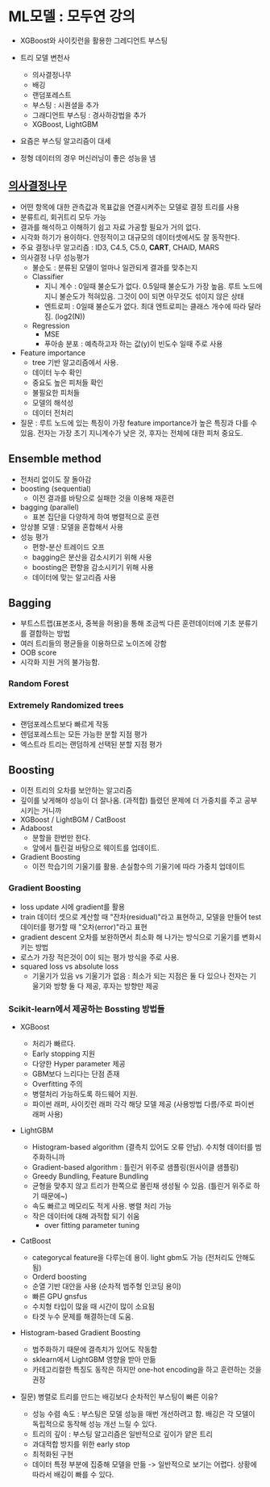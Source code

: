 # ML모델 : 모두연 강의

- XGBoost와 사이킷런을 활용한 그레디언트 부스팅

- 트리 모델 변천사
    - 의사결정나무
    - 배깅
    - 랜덤포레스트
    - 부스팅 : 시퀀셜을 추가
    - 그래디언트 부스팅 : 경사하강법을 추가
    - XGBoost, LightGBM
- 요즘은 부스팅 알고리즘이 대세
- 정형 데이터의 경우 머신러닝이 좋은 성능을 냄

## [의사결정나무](https://scikit-learn.org/stable/modules/tree.html#)
- 어떤 항목에 대한 관측값과 목표값을 연결시켜주는 모델로 결정 트리를 사용
- 분류트리, 회귀트리 모두 가능
- 결과를 해석하고 이해하기 쉽고 자료 가공할 필요가 거의 없다.
- 시각화 하기가 용이하다. 안정적이고 대규모의 데이터셋에서도 잘 동작한다.
- 주요 결정나무 알고리즘 : ID3, C4.5, C5.0, __CART__, CHAID, MARS 
- 의사결정 나무 성능평가
    - 불순도 : 분류된 모델이 얼마나 일관되게 결과를 맞추는지
    - Classifier 
        - 지니 계수 : 0일때 불순도가 없다. 0.5일때 불순도가 가장 높음. 루트 노드에 지니 불순도가 적혀있음. 그것이 0이 되면 아무것도 섞이지 않은 상태
        - 엔트로피 : 0일때 불순도가 없다. 최대 엔트로피는 클래스 개수에 따라 달라짐. (log2(N))
    - Regression
        - MSE
        - 푸아송 분포 : 예측하고자 하는 값(y)이 빈도수 일때 주로 사용
- Feature importance
    - tree 기반 알고리즘에서 사용. 
    - 데이터 누수 확인
    - 중요도 높은 피처들 확인
    - 불필요한 피처들
    - 모델의 해석성
    - 데이터 전처리
- 질문 : 루트 노드에 있는 특징이 가장 feature importance가 높은 특징과 다를 수 있음. 전자는 가장 초기 지니계수가 낮은 것, 후자는 전체에 대한 피처 중요도.

## Ensemble method
- 전처리 없이도 잘 돌아감
- boosting (sequential) 
    - 이전 결과를 바탕으로 실패한 것을 이용해 재훈련
- bagging (parallel)
    - 표본 집단을 다양하게 하여 병렬적으로 훈련
- 앙상블 모델 : 모델을 혼합해서 사용
- 성능 평가
    - 편향-분산 트레이드 오프
    - bagging은 분산을 감소시키기 위해 사용
    - boosting은 편향을 감소시키기 위해 사용
    - 데이터에 맞는 알고리즘 사용

## Bagging
- 부트스트랩(표본조사, 중복을 허용)을 통해 조금씩 다른 훈련데이터에 기초 분류기를 결합하는 방법
- 여러 트리들의 평균들을 이용하므로 노이즈에 강함
- OOB score 
- 시각화 지원 거의 불가능함.

### Random Forest

### Extremely Randomized trees
- 랜덤포레스트보다 빠르게 작동
- 렌덤포레스트는 모든 가능한 분할 지점 평가
- 엑스트라 트리는 랜덤하게 선택된 분할 지점 평가

## Boosting
- 이전 트리의 오차를 보안하는 알고리즘
- 깊이를 낮게해야 성능이 더 잘나옴. (과적합) 틀렸던 문제에 더 가중치를 주고 공부시키는 거니까
- XGBoost / LightBGM / CatBoost
- Adaboost
    - 분할을 한번만 한다.
    - 앞에서 틀린걸 바탕으로 웨이트를 업데이트.
- Gradient Boosting
    - 이전 학습기의 기울기를 활용. 손실함수의 기울기에 따라 가중치 업데이트

### Gradient Boosting
- loss update 시에 gradient를 활용
- train 데이터 셋으로 계산할 때 "잔차(residual)"라고 표현하고, 모델을 만들어 test 데이터를 평가할 때 "오차(error)"라고 표현
- gradient descent 오차를 보완하면서 최소화 해 나가는 방식으로 기울기를 변화시키는 방법
- 로스가 가장 적은것이 0이 되는 평가 방식을 주로 사용.
- squared loss vs absolute loss
    - 기울기가 있음 vs 기울기가 없음 : 최소가 되는 지점은 둘 다 있으나 전자는 기울기와 방향 둘 다 제공, 후자는 방향만 제공

### Scikit-learn에서 제공하는 Bossting 방법들
- XGBoost
    - 처리가 빠르다.
    - Early stopping 지원
    - 다양한 Hyper parameter 제공
    - GBM보다 느리다는 단점 존재
    - Overfitting 주의
    - 병렬처리 가능하도록 하드웨어 지원.
    - 파이썬 래퍼, 사이킷런 래퍼 각각 해당 모델 제공 (사용방법 다름/주로 파이썬 래퍼 사용)
- LightGBM
    - Histogram-based algorithm (결측치 있어도 오류 안남). 수치형 데이터를 범주화하니까
    - Gradient-based algorithm : 틀린거 위주로 샘플링(원사이클 샘플링)
    - Greedy Bundling, Feature Bundling
    - 균형을 맞추지 않고 트리가 한쪽으로 몰린채 생성될 수 있음. (틀린거 위주로 하기 때문에~) 
    - 속도 빠르고 메모리도 적게 사용. 병렬 처리 가능
    - 작은 데이터에 대해 과적합 되기 쉬움
        - over fitting parameter tuning
- CatBoost
    - categorycal feature을 다루는데 용이. light gbm도 가능 (전처리도 안해도됨)
    - Orderd boosting
    - 순열 기반 대안을 사용 (순차적 범주형 인코딩 용이)
    - 빠른 GPU gnsfus
    - 수치형 타입이 많을 때 시간이 많이 소요됨
    - 타겟 누수 문제를 해결하는데 도움.
- Histogram-based Gradient Boosting
    - 범주화하기 때문에 결측치가 있어도 작동함
    - sklearn에서 LightGBM 영향을 받아 만듦
    - 카테고리컬한 특징도 동작은 하지만 one-hot encoding을 하고 훈련하는 것을 권장

- 질문) 병렬로 트리를 만드는 배깅보다 순차적인 부스팅이 빠른 이유?
    - 성능 수렴 속도 : 부스팅은 모델 성능을 매번 개선하려고 함. 배깅은 각 모델이 독립적으로 동작해 성능 개선 느릴 수 있다.
    - 트리의 깊이 : 부스팅 알고리즘은 일반적으로 깊이가 얕은 트리
    - 과대적합 방지를 위한 early stop 
    - 최적화된 구현
    - 데이터 특정 부분에 집중해 모델을 만듦
    -> 일반적으로 보기는 어렵다. 상황에 따라서 배깅이 빠를 수 있다.

